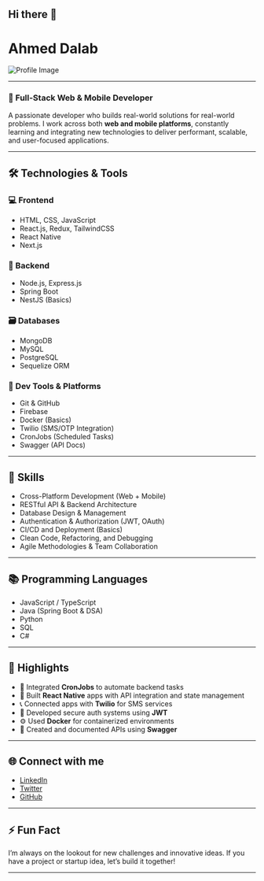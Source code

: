 ## Hi there 👋

<!--
**ahmed-dalab/ahmed-dalab** is a ✨ _special_ ✨ repository because its `README.md` (this file) appears on your GitHub profile.
-->

# Ahmed Dalab
![Profile Image](https://firebasestorage.googleapis.com/v0/b/dalabsite.appspot.com/o/thumbnail%2FE5fmK6lywBZgh38KZCLJmEaOv5q1%2FIMG_0131.jpg?alt=media&token=f6d754a0-9283-4cde-a893-df040c6bb48a)

---

### 🚀 Full-Stack Web & Mobile Developer  
A passionate developer who builds real-world solutions for real-world problems. I work across both **web and mobile platforms**, constantly learning and integrating new technologies to deliver performant, scalable, and user-focused applications.

---

## 🛠 Technologies & Tools

### 💻 Frontend
- HTML, CSS, JavaScript
- React.js, Redux, TailwindCSS
- React Native
- Next.js

### 🧠 Backend
- Node.js, Express.js
- Spring Boot
- NestJS (Basics)

### 🗃️ Databases
- MongoDB
- MySQL
- PostgreSQL
- Sequelize ORM

### 🧪 Dev Tools & Platforms
- Git & GitHub
- Firebase
- Docker (Basics)
- Twilio (SMS/OTP Integration)
- CronJobs (Scheduled Tasks)
- Swagger (API Docs)

---

## 💼 Skills

- Cross-Platform Development (Web + Mobile)
- RESTful API & Backend Architecture
- Database Design & Management
- Authentication & Authorization (JWT, OAuth)
- CI/CD and Deployment (Basics)
- Clean Code, Refactoring, and Debugging
- Agile Methodologies & Team Collaboration

---

## 📚 Programming Languages

- JavaScript / TypeScript
- Java (Spring Boot & DSA)
- Python
- SQL
- C#

---

## 📌 Highlights

- 🔁 Integrated **CronJobs** to automate backend tasks
- 📱 Built **React Native** apps with API integration and state management
- 📞 Connected apps with **Twilio** for SMS services
- 🔐 Developed secure auth systems using **JWT**
- ⚙️ Used **Docker** for containerized environments
- 🧪 Created and documented APIs using **Swagger**

---

## 🌐 Connect with me

- [LinkedIn](https://www.linkedin.com/in/your-linkedin-profile)
- [Twitter](https://twitter.com/your-twitter-handle)
- [GitHub](https://github.com/ahmed-dalab)

---

## ⚡ Fun Fact
I’m always on the lookout for new challenges and innovative ideas. If you have a project or startup idea, let’s build it together!

---

<!-- Want to go further? Add GitHub stats, pinned repos, or custom badges to make your README even more interactive. -->
